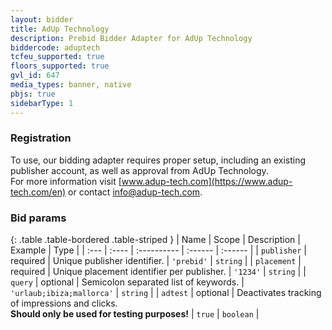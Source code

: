```yaml
---
layout: bidder
title: AdUp Technology
description: Prebid Bidder Adapter for AdUp Technology
biddercode: aduptech
tcfeu_supported: true
floors_supported: true
gvl_id: 647
media_types: banner, native
pbjs: true
sidebarType: 1
---
```


### Registration

To use, our bidding adapter requires proper setup, including an existing publisher account, as well as approval from AdUp Technology.<br/>For more information visit [www.adup-tech.com](https://www.adup-tech.com/en) or contact [info@adup-tech.com](mailto:info@adup-tech.com).

### Bid params

{: .table .table-bordered .table-striped }
| Name | Scope | Description | Example | Type |
| :--- | :---- | :---------- | :------ | :------ |
| `publisher` | required | Unique publisher identifier. | `'prebid'` | `string` |
| `placement` | required | Unique placement identifier per publisher. | `'1234'` | `string` |
| `query` | optional | Semicolon separated list of keywords. | `'urlaub;ibiza;mallorca'` | `string` |
| `adtest` | optional | Deactivates tracking of impressions and clicks.<br/>**Should only be used for testing purposes!** | `true` | `boolean` |
